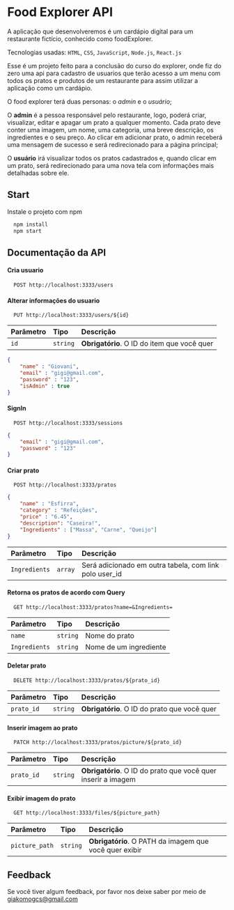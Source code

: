 
# Food Explorer API

A aplicação que desenvolveremos é um cardápio digital para um restaurante fictício, conhecido como foodExplorer.

Tecnologias usadas: `HTML`, `CSS`, `JavaScript`, `Node.js`, `React.js`

Esse é um projeto feito para a conclusão do curso do explorer, onde fiz do zero uma api para cadastro de usuarios que terão acesso a um menu com todos os pratos e produtos de um restaurante para assim utilizar a aplicação como um cardápio.

O food explorer terá duas personas: o *admin* e o *usuário*;

O **admin** é a pessoa responsável pelo restaurante, logo, poderá criar, visualizar, editar e apagar um prato a qualquer momento. Cada prato deve conter uma imagem, um nome, uma categoria, uma breve descrição, os ingredientes e o seu preço. Ao clicar em adicionar prato, o admin receberá uma mensagem de sucesso e será redirecionado para a página principal;

O **usuário** irá visualizar todos os pratos cadastrados e, quando clicar em um prato, será redirecionado para uma nova tela com informações mais detalhadas sobre ele.

 


## Start

Instale o projeto com npm

```bash
  npm install
  npm start
```
    
## Documentação da API

#### Cria usuario

```http
  POST http://localhost:3333/users
```

#### Alterar informações do usuario

```http
  PUT http://localhost:3333/users/${id}
```

| Parâmetro   | Tipo       | Descrição                                   |
| :---------- | :--------- | :------------------------------------------ |
| `id`      | `string` | **Obrigatório**. O ID do item que você quer |

```json
{
	"name" : "Giovani",
	"email" : "gigi@gmail.com",
	"password" : "123",
	"isAdmin" : true
}
```


#### SignIn

```http
  POST http://localhost:3333/sessions
```
```json
{
	"email" : "gigi@gmail.com",
	"password" : "123"
}
```


#### Criar prato

```http
  POST http://localhost:3333/pratos
```
```json
{
	"name" : "Esfirra",
	"category" : "Refeições",
	"price" : "6.45",
	"description": "Caseira!",
	"Ingredients" : ["Massa", "Carne", "Queijo"]
}
```

| Parâmetro   | Tipo       | Descrição                                   |
| :---------- | :--------- | :------------------------------------------ |
| `Ingredients`      | `array` | Será adicionado em outra tabela, com link polo user_id |


#### Retorna os pratos de acordo com Query

```http
  GET http://localhost:3333/pratos?name=&Ingredients=
```

| Parâmetro   | Tipo       | Descrição                                   |
| :---------- | :--------- | :------------------------------------------ |
| `name`      | `string` | Nome do prato |
| `Ingredients`      | `string` | Nome de um ingrediente |


#### Deletar prato

```http
  DELETE http://localhost:3333/pratos/${prato_id}
```

| Parâmetro   | Tipo       | Descrição                                   |
| :---------- | :--------- | :------------------------------------------ |
| `prato_id`      | `string` | **Obrigatório**. O ID do prato que você quer |


#### Inserir imagem ao prato

```http
  PATCH http://localhost:3333/pratos/picture/${prato_id}
```

| Parâmetro   | Tipo       | Descrição                                   |
| :---------- | :--------- | :------------------------------------------ |
| `prato_id`      | `string` | **Obrigatório**. O ID do prato que você quer inserir a imagem |


#### Exibir imagem do prato

```http
  GET http://localhost:3333/files/${picture_path}
```

| Parâmetro   | Tipo       | Descrição                                   |
| :---------- | :--------- | :------------------------------------------ |
| `picture_path`      | `string` | **Obrigatório**. O PATH da imagem que você quer exibir|


## Feedback

Se você tiver algum feedback, por favor nos deixe saber por meio de giakomogcs@gmail.com

